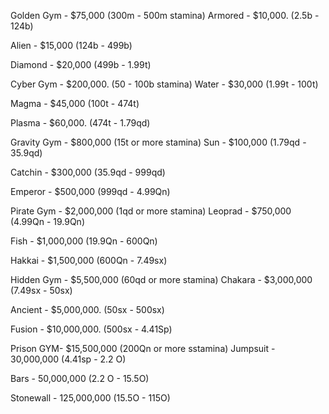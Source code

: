 Golden Gym - $75,000       (300m - 500m stamina)
Armored - $10,000.        (2.5b - 124b)

Alien - $15,000           (124b - 499b)

Diamond - $20,000         (499b - 1.99t)

Cyber Gym - $200,000.      (50 - 100b stamina)
Water - $30,000           (1.99t - 100t)

Magma - $45,000           (100t - 474t)

Plasma - $60,000.         (474t - 1.79qd)

Gravity Gym - $800,000     (15t or more stamina)
Sun - $100,000            (1.79qd - 35.9qd)

Catchin - $300,000        (35.9qd - 999qd)

Emperor - $500,000        (999qd - 4.99Qn)

Pirate Gym - $2,000,000    (1qd or more stamina)
Leoprad - $750,000        (4.99Qn - 19.9Qn)

Fish - $1,000,000         (19.9Qn - 600Qn)

Hakkai - $1,500,000       (600Qn - 7.49sx)

Hidden Gym - $5,500,000    (60qd or more stamina)
Chakara - $3,000,000      (7.49sx - 50sx)

Ancient - $5,000,000.     (50sx - 500sx)

Fusion - $10,000,000.     (500sx - 4.41Sp)

Prison GYM- $15,500,000 (200Qn or more sstamina)
Jumpsuit - 30,000,000  (4.41sp - 2.2 O)

Bars - 50,000,000  (2.2 O - 15.5O)

Stonewall - 125,000,000  (15.5O -  115O)